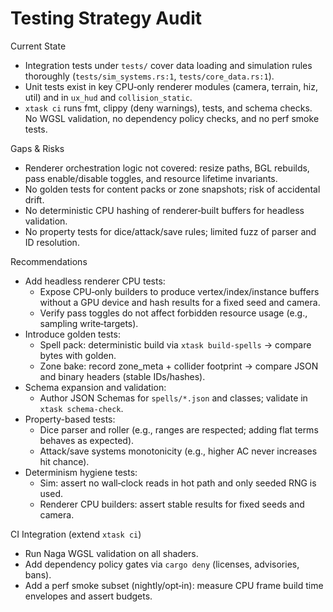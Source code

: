 # Testing Strategy Audit

Current State
- Integration tests under `tests/` cover data loading and simulation rules thoroughly (`tests/sim_systems.rs:1`, `tests/core_data.rs:1`).
- Unit tests exist in key CPU‑only renderer modules (camera, terrain, hiz, util) and in `ux_hud` and `collision_static`.
- `xtask ci` runs fmt, clippy (deny warnings), tests, and schema checks. No WGSL validation, no dependency policy checks, and no perf smoke tests.

Gaps & Risks
- Renderer orchestration logic not covered: resize paths, BGL rebuilds, pass enable/disable toggles, and resource lifetime invariants.
- No golden tests for content packs or zone snapshots; risk of accidental drift.
- No deterministic CPU hashing of renderer‑built buffers for headless validation.
- No property tests for dice/attack/save rules; limited fuzz of parser and ID resolution.

Recommendations
- Add headless renderer CPU tests:
  - Expose CPU‑only builders to produce vertex/index/instance buffers without a GPU device and hash results for a fixed seed and camera.
  - Verify pass toggles do not affect forbidden resource usage (e.g., sampling write‑targets).
- Introduce golden tests:
  - Spell pack: deterministic build via `xtask build-spells` → compare bytes with golden.
  - Zone bake: record zone_meta + collider footprint → compare JSON and binary headers (stable IDs/hashes).
- Schema expansion and validation:
  - Author JSON Schemas for `spells/*.json` and classes; validate in `xtask schema-check`.
- Property-based tests:
  - Dice parser and roller (e.g., ranges are respected; adding flat terms behaves as expected).
  - Attack/save systems monotonicity (e.g., higher AC never increases hit chance).
- Determinism hygiene tests:
  - Sim: assert no wall‑clock reads in hot path and only seeded RNG is used.
  - Renderer CPU builders: assert stable results for fixed seeds and camera.

CI Integration (extend `xtask ci`)
- Run Naga WGSL validation on all shaders.
- Add dependency policy gates via `cargo deny` (licenses, advisories, bans).
- Add a perf smoke subset (nightly/opt‑in): measure CPU frame build time envelopes and assert budgets.

